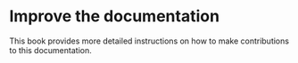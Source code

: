 ---
---
# Improve the documentation

This book provides more detailed instructions on how to make contributions to this documentation.
